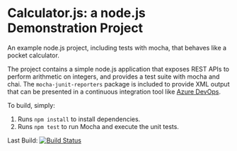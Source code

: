 Calculator.js: a node.js Demonstration Project
==============================================
An example node.js project, including tests with mocha, that behaves like
a pocket calculator.

The project contains a simple node.js application that exposes REST APIs
to perform arithmetic on integers, and provides a test suite with mocha
and chai.  The `mocha-junit-reporters` package is included to provide XML
output that can be presented in a continuous integration tool like
[Azure DevOps](https://azure.com/devops).

To build, simply:

1. Runs `npm install` to install dependencies.
2. Runs `npm test` to run Mocha and execute the unit tests.

Last Build:
[![Build Status](https://dev.azure.com/arnonjj/Integrating%20External%20Source%20Control%20with%20Azure%20Pipelines/_apis/build/status/Jooozue7.calculator?branchName=master)](https://dev.azure.com/arnonjj/Integrating%20External%20Source%20Control%20with%20Azure%20Pipelines/_build/latest?definitionId=5&branchName=master)

